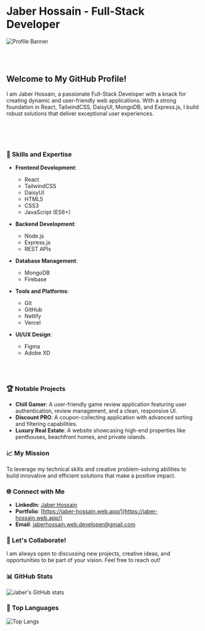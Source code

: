 # Jaber Hossain - Full-Stack Developer

![Profile Banner](https://your-image-link-here.com/banner.png)

<br>
<br>

## Welcome to My GitHub Profile!

I am Jaber Hossain, a passionate Full-Stack Developer with a knack for creating dynamic and user-friendly web applications. With a strong foundation in React, TailwindCSS, DaisyUI, MongoDB, and Express.js, I build robust solutions that deliver exceptional user experiences.

<br>
<br>
<br>


### 🌟 Skills and Expertise
- **Frontend Development**: 
  - React
  - TailwindCSS
  - DaisyUI
  - HTML5
  - CSS3
  - JavaScript (ES6+)
- **Backend Development**: 
  - Node.js
  - Express.js
  - REST APIs
- **Database Management**: 
  - MongoDB
  - Firebase
- **Tools and Platforms**: 
  - Git
  - GitHub
  - Netlify
  - Vercel
- **UI/UX Design**: 
  - Figma
  - Adobe XD
 

  <br>
  <br>
  <br>

### 🏆 Notable Projects
- **Chill Gamer**: A user-friendly game review application featuring user authentication, review management, and a clean, responsive UI.
- **Discount PRO**: A coupon-collecting application with advanced sorting and filtering capabilities.
- **Luxury Real Estate**: A website showcasing high-end properties like penthouses, beachfront homes, and private islands.

### 📈 My Mission
To leverage my technical skills and creative problem-solving abilities to build innovative and efficient solutions that make a positive impact.

### 🌐 Connect with Me
- **LinkedIn**: [Jaber Hossain](https://www.linkedin.com/in/jaberhossains)
- **Portfolio**: [https://jaber-hossain.web.app/](https://jaber-hossain.web.app/)
- **Email**: [jaberhossain.web.developer@gmail.com](mailto:jaberhossain.web.developer@gmail.com)

### 🚀 Let's Collaborate!
I am always open to discussing new projects, creative ideas, and opportunities to be part of your vision. Feel free to reach out!

### 📊 GitHub Stats
![Jaber's GitHub stats](https://github-readme-stats.vercel.app/api?username=jaberhossain&show_icons=true&theme=radical)

### 🏅 Top Languages
![Top Langs](https://github-readme-stats.vercel.app/api/top-langs/?username=jaberhossain&layout=compact&theme=radical)
